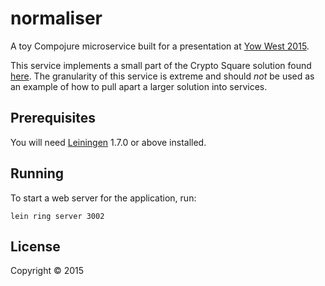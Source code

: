 # normaliser

A toy Compojure microservice built for a presentation at [Yow West 2015][1].

This service implements a small part of the Crypto Square solution found [here][3].  The granularity of this service is extreme and should _not_ be used as an example of how to pull apart a larger solution into services.

[3]: http://garajeando.blogspot.com.au/2015/05/exercism-crypto-square-in-clojure.html

[1]: https://a.confui.com/-LsHgG00I

## Prerequisites

You will need [Leiningen][2] 1.7.0 or above installed.

[2]: https://github.com/technomancy/leiningen

## Running

To start a web server for the application, run:

    lein ring server 3002

## License

Copyright © 2015
